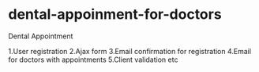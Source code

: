 # dental-appoinment-for-doctors
Dental Appointment

1.User registration
2.Ajax form
3.Email confirmation for registration
4.Email for doctors with appointments
5.Client validation
etc
